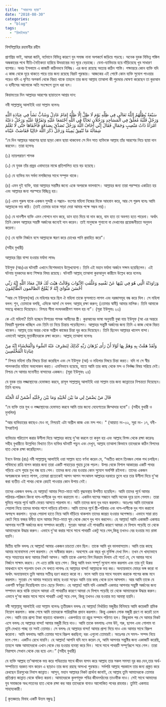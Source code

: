 ```yaml
---
title: "আরশের ছায়া"
date: "2018-08-30"
categories: 
  - "blog"
tags: 
  - "রিমাইন্ডার"
---
```


বিসমিল্লাহির রহমানীর রহীম

প্রাণপ্রিয় ভাই, আমরা জানি, বর্তমানে বিভিন্ন কারণে যুব সমাজ নানা অপকর্মে জড়িয়ে পড়ছে। অনেক যুবক বিভিন্ন পঙ্কিল অন্ধকারের পথে নীতি-নৈতিকতা হারিয়ে উদভ্রান্তের মত ঘুরে বেড়াচ্ছে। যেনা-ব্যাভিচার হয়ে দাঁড়িয়েছে খুব সাধারণ ব্যাপার। অথচ ইসলামে এ কাজটি কঠিনভবে নিষিদ্ধ। এর জন্য রয়েছে অত্যন্ত কঠিন শাস্তি। পক্ষান্তরে কোন ব্যক্তি যদি এ কাজ থেকে দূরে থাকতে পারে তার জন্য রয়েছে বিরাট পূরস্কার। আজকের এই পোষ্টে কোন ব্যক্তি সুযোগ পাওয়ার পরেও যদি এ ঘৃণিত অপকর্ম থেকে বিরত থাকে তাহলে তার জন্য আল্লাহ তাআলা কী পুরস্কার ঘোষণা করেছেন তা কুরআন ও হাদীসের আলোকে অতি সংক্ষেপে তুলে ধরা হল।

কিয়ামতের দিন আল্লাহর আরশের ছায়াতলে আশ্রয় দান:

নবী সাল্লাল্লাহু আলাইহি ওয়া সাল্লাম বলেনঃ

سَبْعَةٌ يُظِلُّهُمُ اللَّهُ تَعَالَى فِي ظِلِّهِ يَوْمَ لَا ظِلَّ إِلَّا ظِلُّهُ إِمَامٌ عَادِلٌ وَشَابٌّ نَشَأَ فِي عِبَادَةِ اللَّهِ وَرَجُلٌ قَلْبُهُ مُعَلَّقٌ فِي الْمَسَاجِدِ وَرَجُلَانِ تَحَابَّا فِي اللَّهِ اجْتَمَعَا عَلَيْهِ وَتَفَرَّقَا عَلَيْهِ وَرَجُلٌ دَعَتْهُ امْرَأَةٌ ذَاتُ مَنْصِبٍ وَجَمَالٍ فَقَالَ إِنِّي أَخَافُ اللَّهَ وَرَجُلٌ تَصَدَّقَ بِصَدَقَةٍ فَأَخْفَاهَا حَتَّى لَا تَعْلَمَ شِمَالُهُ مَا تُنْفِقُ يَمِينُهُ وَرَجُلٌ ذَكَرَ اللَّهَ خَالِيًا فَفَاضَتْ عَيْنَاه

“যে দিন আল্লাহর আরশের ছায়া ছাড়া কোন ছায়া থাকবেনা সে দিন সাত ব্যক্তিকে আল্লাহ তাঁর আরশের নিচে ছায়া দান করবেন। তারা হলেনঃ

(১) ন্যায়পরায়ণ শাসক

(২) যে যুবক তাঁর প্রভুর এবাদতের মাঝে প্রতিপালিত হয়ে বড় হয়েছে।

(৩) যে ব্যক্তির মন সর্বদা মসজিদের সাথে সম্পৃক্ত থাকে।

(৪) এমন দুই ব্যক্তি, যারা আল্লাহর সন্তষ্টির জন্যে একে অপরকে ভালবাসে। আল্লাহর জন্য তারা পরস্পরে একত্রিত হয় এবং আল্লাহর জন্য পরস্পরে বিচ্ছিন্ন হয়।

(৫) এমন পুরুষ যাকে একজন সুন্দরী ও সম্ভ্রান- বংশের মহিলা নিজের দিকে আহবান করে, আর সে পুরুষ বলেঃ আমি আল্লাহকে ভয় করি। (তাই তোমার ডাকে সাড়া দেয়া আমার পক্ষে সম্ভব নয়)।

(৬) যে দানশীল ব্যক্তি এমন গোপনে দান করে, ডান হাত দিয়ে যা দান করে, বাম হাত তা অবগত হতে পারেনা। অর্থাৎ তিনি কেবল আল্লাহর সন্তষ্টি অর্জনের জন্যেই দান করেন। তাই মানুষকে শুনানো বা দেখানোর প্রয়োজনীয়তা অনুভব করেনা।

(৭) যে ব্যক্তি নির্জনে বসে আল্লাহকে স্মরণ করে চোখের পানি প্রবাহিত করে”।

(সহীহ বুখারী)

আল্লাহর প্রিয় বান্দা হওয়ার মর্যাদা লাভঃ

ইউসুফ (আঃ)এর ঘটনাটি এখানে বিশেষভাবে উল্লেখযোগ্য। তিনি এই মহান মর্যাদা অর্জনে সক্ষম হয়েছিলেন। এই ঘটনায় যুবকদের জন্য শিক্ষার বিষয় রয়েছে। ঘটনাটি আল্লাহ্‌ তাআলা কুরআনুল কারীমে উল্লেখ করে বলেনঃ

وَرَاوَدَتْهُ الَّتِي هُوَ فِي بَيْتِهَا عَنْ نَفْسِهِ وَغَلَّقَتِ الأبْوَابَ وَقَالَتْ هَيْتَ لَكَ قَالَ مَعَاذَ اللَّهِ إِنَّهُ رَبِّي أَحْسَنَ مَثْوَايَ إِنَّهُ لا يُفْلِحُ الظالمون الظَّالِمُونَ

“আর সে ইউসুফ(আ) যে মহিলার ঘরে ছিল ঐ মহিলা তাকে ফুসলাতে লাগল এবং দরজাসমূহ বন্ধ করে দিল। সে মহিলা বলল: শুন, তোমাকে বলছি, এদিকে আস! সে বলল: আল্লাহ্‌ রক্ষা করুন; (তোমার স্বামী) আমার মালিক। তিনি আমাকে সযত্নে থাকতে দিয়েছেন। নিশ্চয় সীমা লংঘনকারীগণ সফল হয় না”। (সূরা ইউসুফঃ ২৩)

কে এই মহিলা? তিনি হচ্ছেন মিশরের শাসক আযীযের স্ত্রী। কুরআনের ভাষা অনুযায়ী বুঝা যায় ইউসূফ (আ এর অন্তরে বিষয়টি ঘুরপাক খাচ্ছিল এবং তিনি তা নিয়ে চিন্তায় পড়েছিলেন। আল্লাহর সন্তুষ্টি অর্জনের জন্য তিনি এ কাজ থেকে বিরত থাকেন। আল্লাহ্‌ তার অন্তর থেকে অশ্লীল কাজের চিন্তা দূর করে দিয়েছেন। তিনি ছিলেন আল্লাহর খালেস বান্দা। এভাবেই আল্লাহ্‌ মুত্তাকীদেরকে রক্ষা করেন। আল্লাহ্‌ তাআলা বলেনঃ

وَلَقَدْ هَمَّتْ بِهِ وَهَمَّ بِهَا لَوْلا أَنْ رَأَى بُرْهَانَ رَبِّهِ كَذَلِكَ لِنَصْرِفَ عَنْهُ السُّوءَ وَالْفَحْشَاءَ إِنَّهُ مِنْ عِبَادِنَا الْمُخْلَصِينَ

“ নিশ্চয় মহিলা তাঁর বিষয়ে চিন্তা করেছিল এবং সে ইউসুফ (আ) ও মহিলার বিষয়ে চিন্তা করত। যদি না সে স্বীয় পালনকর্তার মহিমা অবলোকন করত। এমনিভাবে হয়েছে, যাতে আমি তার কাছ থেকে মন্দ ও নির্লজ্জ বিষয় সরিয়ে দেই। নিশ্চয় সে আমার মনোনীত বান্দাদের একজন। (সূরা ইউসুফঃ ২৪)

যে যুবক তার লজ্জাস্থানের হেফাজত করবে, রাসূল সাল্লাল্লাহু আলাইহি ওয়া সাল্লাম তার জন্য জান্নাতের নিশ্চয়তা দিয়েছেন। তিনি বলেনঃ

قَالَ مَنْ يَضْمَنْ لِي مَا بَيْنَ لَحْيَيْهِ وَمَا بَيْنَ رِجْلَيْهِ أَضْمَنْ لَهُ الْجَنَّةَ

“যে ব্যক্তি তার মুখ ও লজ্জাস্থানের হেফাযত করবে আমি তার জন্যে বেহেশতের জিম্মাদার হবো”। (সহীহ বুখারী ও মুসলিম)

"আর ব্যভিচারের কাছেও যেও না, নিশ্চয়ই এটা অশ্লীল কাজ এবং মন্দ পথ। " (আয়াত নং-৩২, সূরা নং- ১৭, বনী-ইসরাইল)

ব্যভিচার পরিত্যাগ করার উসীলা দিয়ে আল্লাহর কাছে দু’আ করলে তা কবুল হয় এবং আল্লাহ বিপদ থেকে রক্ষা করেনঃ সহীহ বুখারীতে উল্লেখিত বিখ্যাত তিন ব্যক্তির ঘটনাটি পড়ুন এবং দেখুন, আল্লাহ তাআলা কিভাবে তাদেরকে কঠিন বিপদের হাত থেকে রক্ষা করেছিলেন।

ইবনে উমার (রাঃ) নবী সাল্লাল্লাহু আলাইহি ওয়া সাল্লাম হতে বর্ণনা করেন যে, “অতীত কালে তিনজন লোক পথ চলছিল। পথিমধ্যে রাত্রি যাপন কারার জন্য তারা একটি পাহাড়ের গুহায় ঢুকে পড়ল। উপর থেকে বিশাল আকারের একটি পাথর গড়িয়ে এসে গুহার মুখ বন্ধ হয়ে গেল। তাদের জন্য বের হওয়ার কোন সুযোগ অবশিষ্ট রইলনা। তাদের একজন অপরজনকে বলতে লাগল, তোমরা প্রত্যেকেই আপন আপন সৎআমল আল্লাহর দরবারে তুলে ধরে তার উসীলা দিয়ে দু’আ করা ব্যতীত এই পাথর থেকে রেহাই পাওয়ার কোন উপায় নেই।

তাদের একজন বললঃ হে আল্লাহ! আমার পিতা-মাতা অতি বৃদ্ধাবস্থায় উপনীত হয়েছিল। আমি তাদের পূর্বে আমার পরিবার-পরিজন কিংবা দাস-দাসীকে দুধ পান করাতাম না। একদিন ঘাসের সন্ধানে আমি অনেক দূরে চলে গেলাম। তারা ঘুমিয়ে পড়ার পূর্বে আমি ফেরত আসতে পারলাম না। আমি তাদের জন্য দুধ দহন করলাম। অতঃপর আমি তাদেরকে পেয়ালা নিয়ে তাদের মাথার পাশে দাড়িয়ে রইলাম। আমি তাদের পূর্বে স্ত্রী-পরিবার এবং দাস-দাসীকে দুধ পান করানো অপছন্দ করলাম। দুধের পেয়ালা হাতে নিয়ে আমি দাঁড়িয়ে থাকলাম তাদের জাগ্রত হওয়ার অপেক্ষায়। এভাবে সারা রাত কেটে গিয়ে ফজর উদীত হলে আমার পিতা-মাতা ঘুম থেকে জেগে দুধ পান করলেন। হে আল্লাহ! আমি একাজটি একমাত্র আপনার সন’ষ্টি অর্জনের জন্য সম্পাদন করেছি। সুতরাং আমরা এই পাথরটির কারণে আমরা যে বিপদে পড়েছি তা থেকে আমাদেরকে উদ্ধার করুন। এভাবে দু’আ করার সাথে সাথে পাথরটি একটু সরে গেল,কিন্তু তখনও বের হওয়ার মত রাস্তা হয়নি।

দ্বিতীয় ব্যক্তি বললঃ হে আল্লাহ! আমার একজন চাচতো বোন ছিল। তাকে আমি খুব ভালবাসতাম। আমি তার কাছে আমার মনোবাসনা পেশ করলাম। সে অস্বীকার করল। অবশেষে এক বছর খুব দুর্ভিক্ষ দেখা দিল। তখন সে খাদ্যাভাবে পড়ে সাহায্যের জন্য আমার নিকট আসল। আমি তাকে একশত বিশ দিরহাম দিলাম এই শর্তে যে, সে আমার সাথে নির্জনে সাক্ষাৎ করবে। সে এতে রাজি হয়ে গেল। কিন্তু আমি যখন সম্পূর্ণ সুযোগ লাভ করলাম এবং তার দুই উরুর মাঝখানে বসে পড়লাম তখন সে বলতে লাগলঃ হে আল্লাহর বান্দা! আল্লাহকে ভয় কর। অন্যায়ভাবে মোহর ভঙ্গ করো না অর্থাৎ অন্যায়ভাবে তুমি আমার সতীত্ব হরণ করতে করো না। ফলে আমি তার সাথে সহবাস করাকে পাপের কাজ মনে করলাম। সুতরাং সে আমার সবচেয়ে কাছে হওয়া সত্বেও আমি তার কাছ থেকে চলে আসলাম। আর আমি তাকে যে একশটি স্বর্ণমুদ্রা দিয়েছিলাম তাও ছেড়ে দিলাম। হে আল্লাহ! আমি যদি একাজটি একমাত্র আপনার সন্তুষ্টি অর্জনের জন্য সম্পাদন করে থাকি তাহলে আমরা এই পাথরটির কারণে আমরা যে বিপদে পড়েছি তা থেকে আমাদেরকে উদ্ধার করুন। এভাবে দু’আ করার সাথে সাথে পাথরটি একটু সরে গেল, কিন্তু তখনও বের হওয়ার মত আবস্থা হয়নি।

নবী সাল্লাল্লাহু আলাইহি ওয়া সাল্লাম বলেনঃ তৃতীয়জন বললঃ হে আল্লাহ! নির্ধারিত মজুরীর বিনিময়ে আমি কয়েকটি শ্রমিক নিয়োগ করলাম। কাজ শেষে আমি তাদেরকে পারিশ্রমিক প্রদান করলাম। কিন্তু একজন লোক মজুরী গ্রহণ না করেই চলে গেল। আমি তার প্রাপ্য টাকা বাড়াতে থাকলাম। একপর্যায়ে তা প্রচুর সম্পদে পরিণত হল। কিছুকাল পর সে আমার নিকট এসে বললঃ হে আল্লাহর বান্দা! আমার মজুরী দিয়ে দাও। আমি তাকে বললামঃ এসব উট, গরু, ছাগল এবং গোলাম যা তুমি দেখতে পাচ্ছ তা সবই তোমার। সে বললঃ হে আল্লাহর বান্দা! আমার প্রাপ্য দিয়ে দাও এবং আমার সাথে বিদ্রুপ করোনা। আমি বললামঃ আমি তোমার সাথে বিদ্রুপ করছিনা; বরং এগুলো তোমারই। অতঃপর সে সমস- সম্পদ নিয়ে চলে গেল। একটিও রেখে যায়নি। হে আল্লাহ! আপনি যদি মনে করেন যে, আমি আপনার সন্তুষ্টির জন্য একাজটি করেছি, তাহলে আজ আমাদেরকে এখান থেকে বের হওয়ার ব্যবস্থা করে দিন। সাথে সাথে পাথরটি সম্পূর্ণরূপে সরে গেল। তারা নিরাপদে সেখান থেকে বের হয়ে এল।” (সহীহ বুখারী)

যে ব্যক্তি আল্লাহ তা’আলাকে ভয় করে পবিত্রতার সাথে জীবন যাপন করে আল্লাহ তার সকল সমস্যা দূর কর দেন,তার অর্থ-সম্পত্তিতে বরকত দান করেন এ ছাড়াও তার জন্য রয়ছে অসংখ্য পুরস্কার। সর্বপরি আল্লাহ পরকালে তার জন্য প্রস্তুত করে রেখছেন চিরসুখের নিবাস জান্নাত। আসুন, মহান আল্লাহর নিকট প্রার্থনা জানাই, হে আল্লাহ তুমি আমাদেরকে তোমার প্রতিশ্রুত জান্নাত থেকে বঞ্চিত করনা। আমাদেরকে কুলশমুক্ত পবিত্র জীবনগঠনের তাওফীক দাও। সেই সাথে আমাদের যুব সমাজকে অধ:পতনের হাত থেকে রক্ষা কর আর তাদেরকে বানাও আলোকিত পথের রাহবার। তুমিই একমাত্র সাহায্যকারী।

\[ কৃতজ্ঞতাঃ বিবাহ একটি উত্তম বন্ধুত্ব \]
